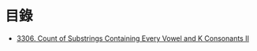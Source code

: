 # 目錄

- [3306. Count of Substrings Containing Every Vowel and K Consonants II](./3306.%20Count%20of%20Substrings%20Containing%20Every%20Vowel%20and%20K%20Consonants%20II.md)
